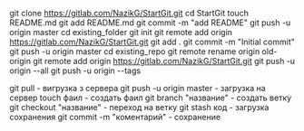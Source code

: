 git clone https://gitlab.com/NazikG/StartGit.git
cd StartGit
touch README.md
git add README.md
git commit -m "add README"
git push -u origin master
cd existing_folder
git init
git remote add origin https://gitlab.com/NazikG/StartGit.git
git add .
git commit -m "Initial commit"
git push -u origin master
cd existing_repo
git remote rename origin old-origin
git remote add origin https://gitlab.com/NazikG/StartGit.git
git push -u origin --all
git push -u origin --tags




git pull - вигрузка з сервера
git push -u origin master - загрузка на сервер
touch фаил - создать фаил 
git branch "название" - создать ветку
git checkout "название" -  переход на ветку
git stash код - загрузка сохранения
git commit -m "коментарий" - сохранение